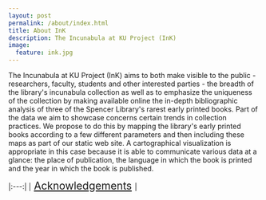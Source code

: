```yaml
---
layout: post
permalink: /about/index.html
title: About InK
description: The Incunabula at KU Project (InK) 
image:
  feature: ink.jpg
---
```


The Incunabula at KU Project (InK) aims to both make visible to the public - researchers, faculty, students and other interested parties - the breadth of the library's incunabula collection as well as to emphasize the uniqueness of the collection by making available online the in-depth bibliographic analysis of three of the Spencer Library's rarest early printed books. Part of the data we aim to showcase concerns certain trends in collection practices. We propose to do this by mapping the library's early printed books according to a few different parameters and then including these maps as part of our static web site. A cartographical visualization is appropriate in this case because it is able to communicate various data at a glance: the place of publication, the language in which the book is printed and the year in which the book is published.

|:---:|
|<span style="font-size:1.5em;">  [Acknowledgements](http://tenniso2.github.io/acknowledgements/)  </span>|
